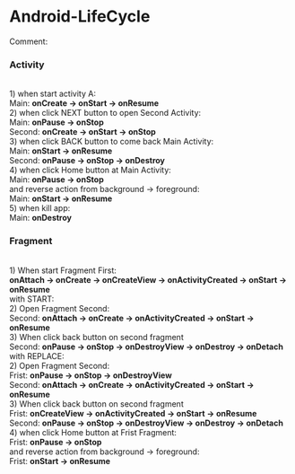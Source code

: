 # Android-LifeCycle

Comment:<br>
<h3>Activity</h3><br>
1) when start activity A:<br>
  Main: <b>onCreate -> onStart -> onResume</b><br>
2) when click NEXT button to open Second Activity:<br>
  Main: <b>onPause -> onStop</b><br>
  Second: <b>onCreate -> onStart -> onStop</b><br>
3) when click BACK button to come back Main Activity:<br>
  Main: <b>onStart -> onResume</b><br>
  Second: <b>onPause -> onStop -> onDestroy</b><br>
4) when click Home button at Main Activity:<br>
  Main: <b>onPause -> onStop</b><br>
   and reverse action from background -> foreground:<br>
  Main: <b>onStart -> onResume</b><br>
5) when kill app:<br>
  Main: <b>onDestroy</b>

<h3>Fragment</h3><br>
1) When start Fragment First:<br>
<b>onAttach -> onCreate -> onCreateView -> onActivityCreated -> onStart -> onResume</b><br>
  with START: <br>
2) Open Fragment Second:<br>
  Second: <b>onAttach -> onCreate -> onActivityCreated -> onStart -> onResume</b><br>
3) When click back button on second fragment<br>
  Second: <b>onPause -> onStop -> onDestroyView -> onDestroy -> onDetach</b><br>
  with REPLACE:<br>
2) Open Fragment Second:<br>
  Frist: <b>onPause -> onStop -> onDestroyView</b><br>
  Second: <b>onAttach -> onCreate -> onActivityCreated -> onStart -> onResume</b><br>
3) When click back button on second fragment<br>
  Frist: <b>onCreateView -> onActivityCreated -> onStart -> onResume</b><br>
  Second: <b>onPause -> onStop -> onDestroyView -> onDestroy -> onDetach</b><br>
4) when click Home button at Frist Fragment:<br>
  Frist: <b>onPause -> onStop</b><br>
  and reverse action from background -> foreground:<br>
  Frist: <b>onStart -> onResume</b><br>
  
